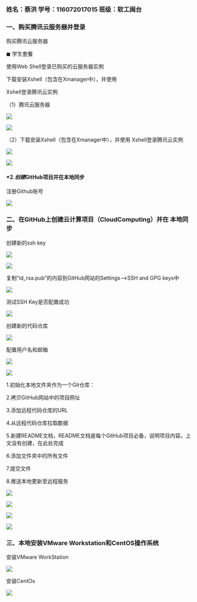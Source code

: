 ###   姓名：蔡洪                      学号：116072017015        班级：软工闽台      

### 一、购买腾讯云服务器并登录

   购买腾讯云服务器 

◼ 学生套餐

使用Web Shell登录已购买的云服务器实例

下载安装Xshell（包含在Xmanager中），并使用 

Xshell登录腾讯云实例

（1）腾讯云服务器

![](D:/yun/image/1.png)



![](D:/yun/image/2.png)

（2）下载安装Xshell（包含在Xmanager中），并使用 Xshell登录腾讯云实例

![](D:/yun/image/3.png)

![](D:/yun/image/4.png)

#### *2.*创建*GitHub项目并在本地同步

注册Github账号

![](D:/yun/image/5.jpg)

### 二、在GitHub上创建云计算项目（CloudComputing）并在 本地同步

  创建新的ssh key

![](D:/yun/image/7.png)

![](D:/yun/image/6.png)

复制“id_rsa.pub”的内容到GitHub网站的Settings–>SSH and GPG keys中

![](D:/yun/image/8.png)

测试SSH Key是否配置成功

![](D:/yun/image/9.png)

创建新的代码仓库

![](D:/yun/image/16.png)

配置用户名和邮箱

![](D:/yun/image/10.png)

![](D:/yun/image/11.png)

1.初始化本地文件夹作为一个Git仓库：

2.拷贝GitHub网站中的项目网址

3.添加远程代码仓库的URL

4.从远程代码仓库拉取数据

5.新建README文档，README文档是每个GitHub项目必备，说明项目内容。上文没有创建，在此处完成

6.添加文件夹中的所有文件

7.提交文件

8.推送本地更新至远程服务

![](D:/yun/image/15.png)

![](D:/yun/image/12.png)

![](D:/yun/image/13.png)

![](D:/yun/image/14.png)

### 三、本地安装VMware Workstation和CentOS操作系统

安装VMware WorkStation

![](D:/yun/image/17.png)

安装CentOs

![](D:/yun/image/18.png)